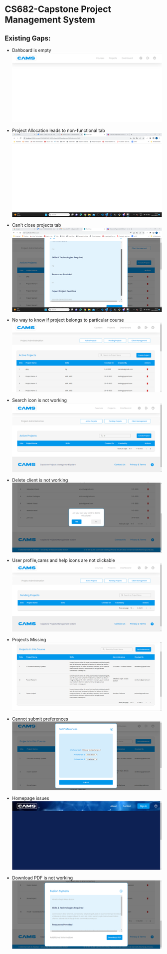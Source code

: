# CS682-Capstone Project Management System

## Existing Gaps:
- Dahboard is empty
![](bugs/Dashboard.png)

- Project Allocation leads to non-functional tab
![](bugs/Project_allocation.png)
  
- Can't close projects tab
![](bugs/Projrcts_tab.png)
  
- No way to know if project belongs to particular course
![](bugs/Projects_course.png)
  
- Search icon is not working
![](bugs/Search.png)
  
- Delete client is not working
![](bugs/Delete.png)
  
- User profile,cams and help icons are not clickable
![](bugs/UserProfile.png)
  
- Projects Missing
![](bugs/Projects_missing.png)
  
- Cannot submit preferences
![](bugs/Submit.png)
  
- Homepage issues
![](bugs/homepage.png)
  
- Download PDF is not working
![](bugs/downloadPDF.png)
